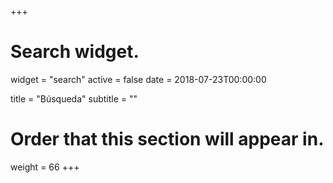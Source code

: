 +++
# Search widget.
widget = "search"
active = false
date = 2018-07-23T00:00:00

title = "Búsqueda"
subtitle = ""

# Order that this section will appear in.
weight = 66
+++
